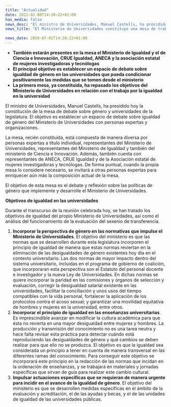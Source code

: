 ```yaml
---
title: "Actualidad"
date: 2022-02-08T14:20:22+01:00
has_media: false
news_desc: "El ministro de Universidades, Manuel Castells, ha presidido hoy la constitución de la mesa de debate sobre género y universidades de la legislatura. El objetivo es establecer un espacio de debate sobre igualdad de género del Ministerio de Universidades con personas expertas y organizaciones."
news_title: "El Ministerio de Universidades constituye una mesa de trabajo con el objetivo de hacer efectiva la igualdad de género en el ámbito universitario"

news_date: 2020-07-01T14:20:22+01:00
---
```

<ul>
<li><b>Tambi&eacute;n estar&aacute;n presentes en la mesa el Ministerio de Igualdad y el de Ciencia e Innovaci&oacute;n, CRUE Igualdad, ANECA y la asociaci&oacute;n estatal de mujeres investigadoras y tecn&oacute;logas</b></li>
<li><b>El principal objetivo es establecer un espacio de debate sobre igualdad de g&eacute;nero en las universidades que pueda condicionar positivamente las medidas que se tomen desde el ministerio</b></li>
<li><b>La primera mesa, ya constituida, ha repasado los objetivos del Ministerio de Universidades en relaci&oacute;n con el trabajo por la igualdad en la universidad</b></li>
</ul>
<p>El ministro de Universidades, Manuel Castells, ha presidido hoy la constituci&oacute;n de la mesa de debate sobre g&eacute;nero y universidades de la legislatura. El objetivo es establecer un espacio de debate sobre igualdad de g&eacute;nero del Ministerio de Universidades con personas expertas y organizaciones.</p>
<p>La mesa, reci&eacute;n constituida, est&aacute; compuesta de manera diversa por personas expertas a t&iacute;tulo individual, representantes del Ministerio de Universidades, representantes del Ministerio de Igualdad y tambi&eacute;n del ministerio de Ciencia e Innovaci&oacute;n. Adem&aacute;s, tambi&eacute;n cuenta con representantes de ANECA, CRUE Igualdad y de la Asociaci&oacute;n estatal de mujeres investigadoras y tecn&oacute;logas. De forma puntual, cuando la propia mesa lo considere necesario, se invitar&aacute; a otras personas expertas para enriquecer a&uacute;n m&aacute;s la composici&oacute;n actual de la mesa.</p>
<p>El objetivo de esta mesa es el debate y reflexi&oacute;n sobre las pol&iacute;ticas de g&eacute;nero que implemente y desarrolle el Ministerio de Universidades.</p>
<p><b>Objetivos de igualdad en las universidades</b></p>
<p>Durante el transcurso de la reuni&oacute;n celebrada hoy, se han tratado los objetivos de igualdad del propio Ministerio de Universidades, as&iacute; como el an&aacute;lisis del funcionamiento de la evaluaci&oacute;n del sexenio de transferencia.</p>
<ol>
<li><b>Incorporar la perspectiva de g&eacute;nero en las normativas que impulse el Ministerio de Universidades</b>. El objetivo del ministerio es que las normas que se desarrollen durante esta legislatura incorporen el principio de igualdad de manera que estas normas reviertan en la eliminaci&oacute;n de las desigualdades de g&eacute;nero existentes hoy d&iacute;a en el contexto universitario. Las dos normas de mayor impacto dentro del sistema universitario, incluidas en el programa de gobierno de coalici&oacute;n, que incorporaran esta perspectiva son el Estatuto del personal docente e investigador y la nueva Ley de Universidades. En dichas normas se quiere incorporar la paridad en las comisiones y &oacute;rganos de selecci&oacute;n y evaluaci&oacute;n, corregir la desigualdad salarial existente en las universidades, facilitar la conciliaci&oacute;n y unos usos del tiempo compatibles con la vida personal, fortalecer la aplicaci&oacute;n de los protocolos contra el acoso sexual; y garantizar una movilidad equitativa de hombres y mujeres en la universidad, entre otros.</b></li>
<li><b>Incorporar el principio de igualdad en las ense&ntilde;anzas universitarias</b>. Es imprescindible avanzar en modificar la cultura acad&eacute;mica para que &eacute;sta no revierta en una mayor desigualdad entre mujeres y hombres. La producci&oacute;n y transmisi&oacute;n del conocimiento no es una tarea neutra y hace falta revisar esta pr&aacute;ctica para detectar cu&aacute;ndo est&aacute; reproduciendo las desigualdades de g&eacute;nero y qu&eacute; cambios se deben realizar para que ello no se produzca. El objetivo es que la igualdad sea considerada un principio a tener en cuenta de manera transversal en las diferentes ramas del conocimiento. Para conseguir este objetivo se incorporar&aacute; este principio en la redacci&oacute;n de las normas que incidan en la ordenaci&oacute;n de ense&ntilde;anzas, y se trabajar&aacute; en materiales y jornadas espec&iacute;ficas que sirvan de gu&iacute;a para realizar este cambio cultural.</b></li>
<li><b>Impulsar actuaciones espec&iacute;ficas que se requieran de manera urgente para incidir en el avance de la igualdad de g&eacute;nero</b>. El objetivo del ministerio es que se desarrollen medidas espec&iacute;ficas en el &aacute;mbito de la evaluaci&oacute;n y acreditaci&oacute;n, el de las ayudas y becas, y el de las unidades de igualdad de las universidades p&uacute;blicas.</b></li>
</ol>